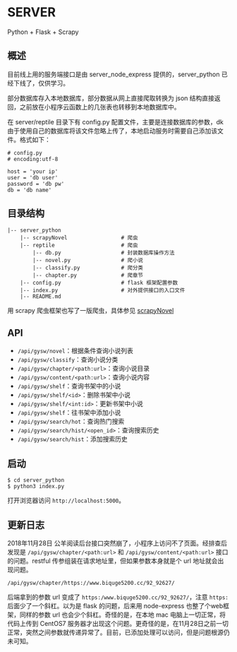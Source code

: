 # SERVER

Python + Flask + Scrapy

## 概述

目前线上用的服务端接口是由 server_node_express 提供的，server_python 已经下线了，仅供学习。

部分数据库存入本地数据库，部分数据从网上直接爬取转换为 json 结构直接返回，之前放在小程序云函数上的几张表也转移到本地数据库中。

在 server/reptile 目录下有 config.py 配置文件，主要是连接数据库的参数，dk 由于使用自己的数据库将该文件忽略上传了，本地启动服务时需要自己添加该文件。格式如下：

```
# config.py
# encoding:utf-8

host = 'your ip'
user = 'db user'
password = 'db pw'
db = 'db name'
```

## 目录结构

```
|-- server_python
    |-- scrapyNovel                 # 爬虫
    |-- reptile                     # 爬虫
        |-- db.py                   # 封装数据库操作方法
        |-- novel.py                # 爬小说
        |-- classify.py             # 爬分类
        |-- chapter.py              # 爬章节
    |-- config.py                   # flask 框架配置参数
    |-- index.py                    # 对外提供接口的入口文件
    |-- README.md
```

用 scrapy 爬虫框架也写了一版爬虫，具体参见 [scrapyNovel](./scrapyNovel/README.md)

## API

- `/api/gysw/novel`：根据条件查询小说列表
- `/api/gysw/classify`：查询小说分类
- `/api/gysw/chapter/<path:url>`：查询小说目录
- `/api/gysw/content/<path:url>`：查询小说内容
- `/api/gysw/shelf`：查询书架中的小说
- `/api/gysw/shelf/<id>`：删除书架中小说
- `/api/gysw/shelf/<int:id>`：更新书架中小说
- `/api/gysw/shelf`：往书架中添加小说
- `/api/gysw/search/hot`：查询热门搜索
- `/api/gysw/search/hist/<open_id>`：查询搜索历史
- `/api/gysw/search/hist`：添加搜索历史

## 启动

```
$ cd server_python
$ python3 index.py
```

打开浏览器访问 `http://localhost:5000`。

## 更新日志

2018年11月28日 公羊阅读后台接口突然崩了，小程序上访问不了页面。经排查后发现是 `/api/gysw/chapter/<path:url>` 和 `/api/gysw/content/<path:url>` 接口的问题。restful 传参组装在请求地址里，但如果参数本身就是个 url 地址就会出现问题。

```
/api/gysw/chapter/https://www.biquge5200.cc/92_92627/
```

后端拿到的参数 url 变成了 `https:/www.biquge5200.cc/92_92627/`，注意 `https:` 后面少了一个斜杠。以为是 flask 的问题，后来用 node-express 也整了个web框架，同样的参数 url 也会少个斜杠。奇怪的是，在本地 mac 电脑上一切正常，将代码上传到 CentOS7 服务器才出现这个问题。更奇怪的是，在11月28日之前一切正常，突然之间参数就传递异常了。目前，已添加处理可以访问，但是问题根源仍未可知。
